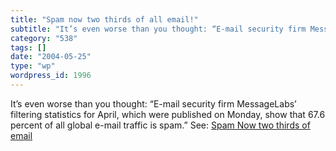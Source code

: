 ```yaml
---
title: "Spam now two thirds of all email!"
subtitle: "It’s even worse than you thought: “E-mail security firm MessageLabs’ filtering statistics for April,..."
category: "538"
tags: []
date: "2004-05-25"
type: "wp"
wordpress_id: 1996
---
```

It’s even worse than you thought: “E-mail security firm MessageLabs’ filtering statistics for April, which were published on Monday, show that 67.6 percent of all global e-mail traffic is spam.”
See: [Spam Now two thirds of email](http://zdnet.com.com/2100-1105-5219078.html)